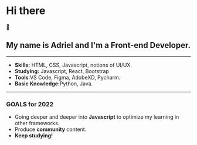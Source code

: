 <h1>Hi there</h1> 👋
<h2>My name is Adriel and I'm a Front-end Developer.</h2>
<hr>

<ul>
  <li><b>Skills:</b> HTML, CSS, Javascript, notions of UI/UX.</li>
  <li><b>Studying:</b> Javascript, React, Bootstrap</li>
  <li><b>Tools</b>:VS Code, Figma, AdobeXD, Pycharm.</li>
  <li><b>Basic Knowledge:</b>Python, Java.</li>
</ul>
<hr>

### GOALS for 2022
<ul>
  <li>Going deeper and deeper into <b>Javascript</b> to optimize my learning in other frameworks.</li>
  <li>Produce <b>community</b> content.</li>
  <li><b>Keep studying!</b></li>
  


